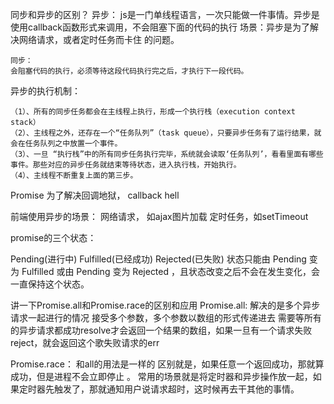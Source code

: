 同步和异步的区别？
    异步：
    js是一门单线程语言，一次只能做一件事情。异步是使用callback函数形式来调用，不会阻塞下面的代码的执行
    场景：异步是为了解决网络请求，或者定时任务而卡住 的问题。
     
    同步：
    会阻塞代码的执行，必须等待这段代码执行完之后，才执行下一段代码。

异步的执行机制：

    （1）、所有的同步任务都会在主线程上执行，形成一个执行栈（execution context stack）
    （2）、主线程之外，还存在一个“任务队列”（task queue），只要异步任务有了运行结果，就会在任务队列之中放置一个事件。
    （3）、一旦 “执行栈”中的所有同步任务执行完毕，系统就会读取‘任务队列’，看看里面有哪些事件。那些对应的异步任务就结束等待状态，进入执行栈，开始执行。
    （4）、主线程不断重复上面的第三步。

Promise
为了解决回调地狱， callback hell

前端使用异步的场景：
网络请求， 如ajax图片加载
定时任务，如setTimeout

promise的三个状态：

Pending(进行中)
Fulfilled(已经成功)
Rejected(已失败)
状态只能由 Pending 变为 Fulfilled 或由 Pending 变为 Rejected ，且状态改变之后不会在发生变化，会一直保持这个状态。

讲一下Promise.all和Promise.race的区别和应用
Promise.all:
解决的是多个异步请求一起进行的情况
接受多个参数，多个参数以数组的形式传递进去
需要等所有的异步请求都成功resolve才会返回一个结果的数组，如果一旦有一个请求失败reject，就会返回这个歌失败请求的err

Promise.race：
和all的用法是一样的
区别就是，如果任意一个返回成功，那就算成功，但是进程不会立即停止 。
常用的场景就是将定时器和异步操作放一起，如果定时器先触发了，那就通知用户说请求超时，这时候再去干其他的事情。
